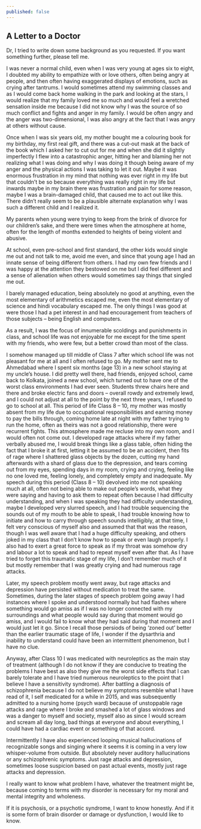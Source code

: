 ```yaml
---
published: false
---
```

## A Letter to a Doctor

Dr, I tried to write down some background as you requested. If you want something further, please tell me.
 
I was never a normal child, even when I was very young at ages six to eight, I doubted my ability to empathize with or love others, often being angry at people, and then often having exaggerated displays of emotions, such as crying after tantrums. I would sometimes attend my swimming classes and as I would come back home walking in the park and looking at the stars, I would realize that my family loved me so much and would feel a wretched sensation inside me because I did not know why I was the source of so much conflict and fights and anger in my family. I would be often angry and the anger was two-dimensional, I was also angry at the fact that I was angry at others without cause.
 
Once when I was six years old, my mother bought me a colouring book for my birthday, my first real gift, and there was a cut-out mask at the back of the book which I asked her to cut out for me and when she did it slightly imperfectly I flew into a catastrophic anger, hitting her and blaming her not realizing what I was doing and why I was doing it though being aware of my anger and the physical actions I was taking to let it out. Maybe it was enormous frustration in my mind that nothing was ever right in my life but that couldn’t be so because everything was really right in my life but inwards maybe in my brain there was frustration and pain for some reason, maybe I was a brain-damaged child, that caused me to act out like this. There didn’t really seem to be a plausible alternate explanation why I was such a different child and I realized it.
 
My parents when young were trying to keep from the brink of divorce for our children’s sake, and there were times when the atmosphere at home, often for the length of months extended to heights of being violent and abusive.
 
At school, even pre-school and first standard, the other kids would single me out and not talk to me, avoid me even, and since that young age I had an innate sense of being different from others. I had my own few friends and I was happy at the attention they bestowed on me but I did feel different and a sense of alienation when others would sometimes say things that singled me out.
 
I barely managed education, being absolutely no good at anything, even the most elementary of arithmetics escaped me, even the most elementary of science and hindi vocabulary escaped me. The only things I was good at were those I had a pet interest in and had encouragement from teachers of those subjects – being English and computers.
 
As a result, I was the focus of innumerable scoldings and punishments in class, and school life was not enjoyable for me except for the time spent with my friends, who were few, but a better crowd than most of the class.
 
I somehow managed up till middle of Class 7 after which school life was not pleasant for me at all and I often refused to go. My mother sent me to Ahmedabad where I spent six months (age 13) in a new school staying at my uncle’s house. I did pretty well there, had friends, enjoyed school, came back to Kolkata, joined a new school, which turned out to have one of the worst class environments I had ever seen. Students threw chairs here and there and broke electric fans and doors – overall rowdy and extremely lewd, and I could not adjust at all to the point by the next three years, I refused to go to school at all. This period of life Class 8 – 10, my mother was mostly absent from my life due to occupational responsibilities and earning money to pay the bills through, coming home late at night with my father trying to run the home, often as theirs was not a good relationship, there were recurrent fights. This atmosphere made me recluse into my own room, and I would often not come out. I developed rage attacks where if my father verbally abused me, I would break things like a glass table, often hiding the fact that I broke it at first, letting it be assumed to be an accident, then fits of rage where I shattered glass objects by the dozen, cutting my hand afterwards with a shard of glass due to the depression, and tears coming out from my eyes, spending days in my room, crying and crying, feeling like no one loved me, feeling lonely, and completely empty and inadequate. My speech during this period (Class 8 – 10) devolved into me not speaking much at all, often not being able to make out people’s words, what they were saying and having to ask them to repeat often because I had difficulty understanding, and when I was speaking they had difficulty understanding, maybe I developed very slurred speech, and I had trouble sequencing the sounds out of my mouth to be able to speak, I had trouble knowing how to initiate and how to carry through speech sounds intelligibly, at that time, I felt very conscious of myself also and assumed that that was the reason, though I was well aware that I had a huge difficulty speaking, and others joked in my class that I don’t know how to speak or even laugh properly. I also had to exert a great force to speak as if my throat was somehow dry and labour a lot to speak and had to repeat myself even after that. As I have tried to forget this traumatic stage of my life, I don’t remember much of it but mostly remember that I was greatly crying and had numerous rage attacks.
 
Later, my speech problem mostly went away, but rage attacks and depression have persisted without medication to treat the same. Sometimes, during the later stages of speech problem going away I had instances where I spoke and understood normally but had flashes where something would go amiss as if I was no longer connected with my surroundings and what people would say during that moment would go amiss, and I would fail to know what they had said during that moment and I would just let it go. Since I recall those persiods of being ‘zoned out’ better than the earlier traumatic stage of life, I wonder if the dysarthria and inability to understand could have been an intermittent phenomenon, but I have no clue.
 
Anyway, after Class 10 I was medicated with neuroleptics as the main stay of treatment (although I do not know if they are conducive to treating the problems I have best as also they give me the worst side effects that I can barely tolerate and I have tried numerous neuroleptics to the point that I believe I have a sensitivity syndrome). After battling a diagnosis of schizophrenia because I do not believe my symptoms resemble what I have read of it, I self medicated for a while in 2015, and was subsequently admitted to a nursing home (psych ward) because of unstoppable rage attacks and rage where I broke and smashed a lot of glass windows and was a danger to myself and society, myself also as since I would scream and scream all day long, bad things at everyone and about everything, I could have had a cardiac event or something of that accord.
 
Intermittently I have also experienced looping musical hallucinations of recognizable songs and singing where it seems it is coming in a very low whisper-volume from outside. But absolutely never auditory hallucinations or any schizophrenic symptoms. Just rage attacks and depression, sometimes loose suspicion based on past actual events, mostly just rage attacks and depression.
 
I really want to know what problem I have, whatever the treatment might be, because coming to terms with my disorder is necessary for my moral and mental integrity and wholeness.
 
If it is psychosis, or a psychotic syndrome, I want to know honestly. And if it is some form of brain disorder or damage or dysfunction, I would like to know.

